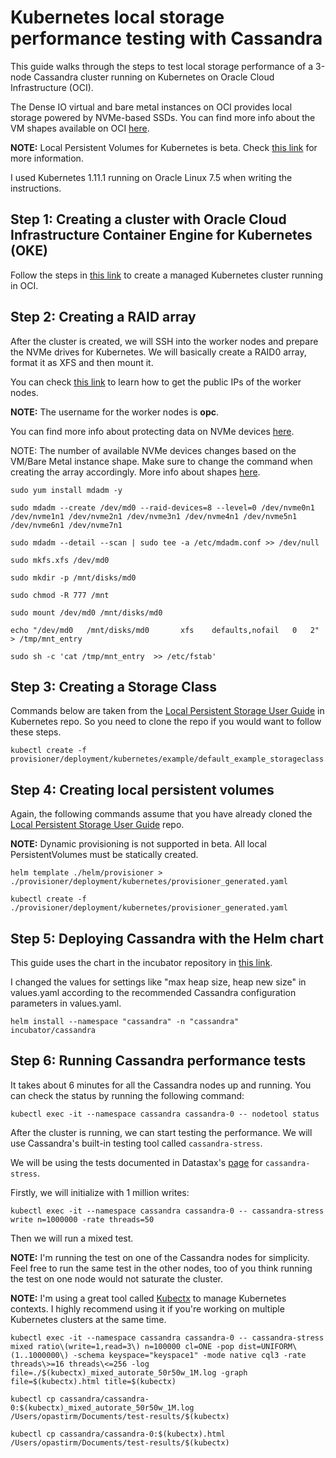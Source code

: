 # Kubernetes local storage performance testing with Cassandra

This guide walks through the steps to test local storage performance of a 3-node Cassandra cluster running on Kubernetes on Oracle Cloud Infrastructure (OCI).

The Dense IO virtual and bare metal instances on OCI provides local storage powered by NVMe-based SSDs. You can find more info about the VM shapes available on OCI [here](https://cloud.oracle.com/compute/virtual-machine/features).

**NOTE:** Local Persistent Volumes for Kubernetes is beta. Check [this link](https://kubernetes.io/blog/2018/04/13/local-persistent-volumes-beta/) for more information.

I used Kubernetes 1.11.1 running on Oracle Linux 7.5 when writing the instructions. 


## Step 1: Creating a cluster with Oracle Cloud Infrastructure Container Engine for Kubernetes (OKE)
Follow the steps in [this link](https://www.oracle.com/webfolder/technetwork/tutorials/obe/oci/oke-full/index.html) to create a managed Kubernetes cluster running in OCI.

## Step 2: Creating a RAID array
After the cluster is created, we will SSH into the worker nodes and prepare the NVMe drives for Kubernetes. We will basically create a RAID0 array, format it as XFS and then mount it.

You can check [this link](https://docs.cloud.oracle.com/iaas/Content/GSG/Tasks/launchinginstance.htm#three) to learn how to get the public IPs of the worker nodes.

**NOTE:** The username for the worker nodes is **opc**.

You can find more info about protecting data on NVMe devices [here](https://docs.cloud.oracle.com/iaas/Content/Compute/References/nvmedeviceinformation.htm).

NOTE: The number of available NVMe devices changes based on the VM/Bare Metal instance shape. Make sure to change the command when creating the array accordingly. More info about shapes [here](https://cloud.oracle.com/compute/virtual-machine/features).

```
sudo yum install mdadm -y
```

```
sudo mdadm --create /dev/md0 --raid-devices=8 --level=0 /dev/nvme0n1 /dev/nvme1n1 /dev/nvme2n1 /dev/nvme3n1 /dev/nvme4n1 /dev/nvme5n1 /dev/nvme6n1 /dev/nvme7n1
```

```
sudo mdadm --detail --scan | sudo tee -a /etc/mdadm.conf >> /dev/null
```

```
sudo mkfs.xfs /dev/md0
```

```
sudo mkdir -p /mnt/disks/md0
```

```
sudo chmod -R 777 /mnt
```

```
sudo mount /dev/md0 /mnt/disks/md0
```

```
echo "/dev/md0   /mnt/disks/md0       xfs    defaults,nofail   0   2" > /tmp/mnt_entry
```

```
sudo sh -c 'cat /tmp/mnt_entry  >> /etc/fstab'
```

## Step 3: Creating a Storage Class

Commands below are taken from the [Local Persistent Storage User Guide](https://github.com/kubernetes-incubator/external-storage/tree/master/local-volume) in Kubernetes repo. So you need to clone the repo if you would want to follow these steps.


```
kubectl create -f provisioner/deployment/kubernetes/example/default_example_storageclass.yaml
```
## Step 4: Creating local persistent volumes

Again, the following commands assume that you have already cloned the [Local Persistent Storage User Guide](https://github.com/kubernetes-incubator/external-storage/tree/master/local-volume) repo.

**NOTE:** Dynamic provisioning is not supported in beta. All local PersistentVolumes must be statically created.


```
helm template ./helm/provisioner > ./provisioner/deployment/kubernetes/provisioner_generated.yaml
```

```
kubectl create -f ./provisioner/deployment/kubernetes/provisioner_generated.yaml
```


## Step 5: Deploying Cassandra with the Helm chart

This guide uses the chart in the incubator repository in [this link](https://github.com/helm/charts/tree/master/incubator/cassandra). 

I changed the values for settings like "max heap size, heap new size" in values.yaml according to the recommended Cassandra configuration parameters in values.yaml.

```
helm install --namespace "cassandra" -n "cassandra" incubator/cassandra
```

## Step 6: Running Cassandra performance tests

It takes about 6 minutes for all the Cassandra nodes up and running. You can check the status by running the following command:

```
kubectl exec -it --namespace cassandra cassandra-0 -- nodetool status
```

After the cluster is running, we can start testing the performance. We will use Cassandra's built-in testing tool called `cassandra-stress`.

We will be using the tests documented in Datastax's [page](https://docs.datastax.com/en/cassandra/3.0/cassandra/tools/toolsCStress.html) for `cassandra-stress`.

Firstly, we will initialize with 1 million writes:

```
kubectl exec -it --namespace cassandra cassandra-0 -- cassandra-stress write n=1000000 -rate threads=50
```

Then we will run a mixed test.

**NOTE:** I'm running the test on one of the Cassandra nodes for simplicity. Feel free to run the same test in the other nodes, too of you think running the test on one node would not saturate the cluster.

**NOTE:** I'm using a great tool called [Kubectx](https://github.com/ahmetb/kubectx) to manage Kubernetes contexts. I highly recommend using it if you're working on multiple Kubernetes clusters at the same time.

```
kubectl exec -it --namespace cassandra cassandra-0 -- cassandra-stress mixed ratio\(write=1,read=3\) n=100000 cl=ONE -pop dist=UNIFORM\(1..1000000\) -schema keyspace="keyspace1" -mode native cql3 -rate threads\>=16 threads\<=256 -log file=./$(kubectx)_mixed_autorate_50r50w_1M.log -graph file=$(kubectx).html title=$(kubectx)
```

```
kubectl cp cassandra/cassandra-0:$(kubectx)_mixed_autorate_50r50w_1M.log /Users/opastirm/Documents/test-results/$(kubectx)
```

```
kubectl cp cassandra/cassandra-0:$(kubectx).html /Users/opastirm/Documents/test-results/$(kubectx)
```
